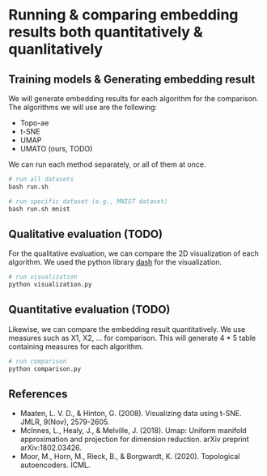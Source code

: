 # Running & comparing embedding results both quantitatively & quanlitatively

## Training models & Generating embedding result
We will generate embedding results for each algorithm for the comparison. The algorithms we will use are the following:
- Topo-ae
- t-SNE
- UMAP
- UMATO (ours, TODO)

We can run each method separately, or all of them at once.
```python
# run all datasets
bash run.sh

# run specific dataset (e.g., MNIST dataset)
bash run.sh mnist
```

## Qualitative evaluation (TODO)
For the qualitative evaluation, we can compare the 2D visualization of each algorithm. We used the python library [dash](https://github.com/plotly/dash) for the visualization.

```python
# run visualization
python visualization.py
```

## Quantitative evaluation (TODO)
Likewise, we can compare the embedding result quantitatively. We use measures such as X1, X2, ... for comparison. This will generate 4 * 5 table containing measures for each algorithm.

```python
# run comparison
python comparison.py
```

## References
- Maaten, L. V. D., & Hinton, G. (2008). Visualizing data using t-SNE. JMLR, 9(Nov), 2579-2605.
- McInnes, L., Healy, J., & Melville, J. (2018). Umap: Uniform manifold approximation and projection for dimension reduction. arXiv preprint arXiv:1802.03426.
- Moor, M., Horn, M., Rieck, B., & Borgwardt, K. (2020). Topological autoencoders. ICML.